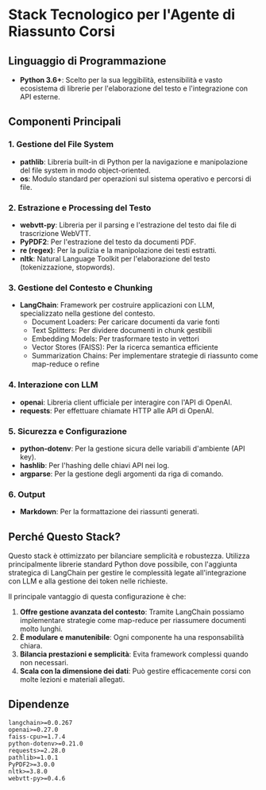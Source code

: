 # Stack Tecnologico per l'Agente di Riassunto Corsi

## Linguaggio di Programmazione
- **Python 3.6+**: Scelto per la sua leggibilità, estensibilità e vasto ecosistema di librerie per l'elaborazione del testo e l'integrazione con API esterne.

## Componenti Principali

### 1. Gestione del File System
- **pathlib**: Libreria built-in di Python per la navigazione e manipolazione del file system in modo object-oriented.
- **os**: Modulo standard per operazioni sul sistema operativo e percorsi di file.

### 2. Estrazione e Processing del Testo
- **webvtt-py**: Libreria per il parsing e l'estrazione del testo dai file di trascrizione WebVTT.
- **PyPDF2**: Per l'estrazione del testo da documenti PDF.
- **re (regex)**: Per la pulizia e la manipolazione dei testi estratti.
- **nltk**: Natural Language Toolkit per l'elaborazione del testo (tokenizzazione, stopwords).

### 3. Gestione del Contesto e Chunking
- **LangChain**: Framework per costruire applicazioni con LLM, specializzato nella gestione del contesto.
  - Document Loaders: Per caricare documenti da varie fonti
  - Text Splitters: Per dividere documenti in chunk gestibili
  - Embedding Models: Per trasformare testo in vettori
  - Vector Stores (FAISS): Per la ricerca semantica efficiente
  - Summarization Chains: Per implementare strategie di riassunto come map-reduce o refine

### 4. Interazione con LLM
- **openai**: Libreria client ufficiale per interagire con l'API di OpenAI.
- **requests**: Per effettuare chiamate HTTP alle API di OpenAI.

### 5. Sicurezza e Configurazione
- **python-dotenv**: Per la gestione sicura delle variabili d'ambiente (API key).
- **hashlib**: Per l'hashing delle chiavi API nei log.
- **argparse**: Per la gestione degli argomenti da riga di comando.

### 6. Output
- **Markdown**: Per la formattazione dei riassunti generati.

## Perché Questo Stack?

Questo stack è ottimizzato per bilanciare semplicità e robustezza. Utilizza principalmente librerie standard Python dove possibile, con l'aggiunta strategica di LangChain per gestire le complessità legate all'integrazione con LLM e alla gestione dei token nelle richieste.

Il principale vantaggio di questa configurazione è che:

1. **Offre gestione avanzata del contesto**: Tramite LangChain possiamo implementare strategie come map-reduce per riassumere documenti molto lunghi.
2. **È modulare e manutenibile**: Ogni componente ha una responsabilità chiara.
3. **Bilancia prestazioni e semplicità**: Evita framework complessi quando non necessari.
4. **Scala con la dimensione dei dati**: Può gestire efficacemente corsi con molte lezioni e materiali allegati.

## Dipendenze
```
langchain>=0.0.267
openai>=0.27.0
faiss-cpu>=1.7.4
python-dotenv>=0.21.0
requests>=2.28.0
pathlib>=1.0.1
PyPDF2>=3.0.0
nltk>=3.8.0
webvtt-py>=0.4.6